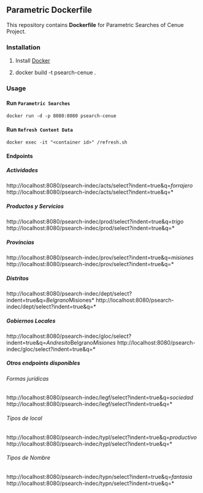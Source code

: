 ## Parametric Dockerfile


This repository contains **Dockerfile** for Parametric Searches of Cenue Project.



### Installation

1. Install [Docker](https://www.docker.com/)

2. docker build -t psearch-cenue .


### Usage

#### Run `Parametric Searches`

    docker run -d -p 8080:8080 psearch-cenue

#### Run `Refresh Content Data`

    docker exec -it "<container id>" /refresh.sh


#### Endpoints

##### Actividades
http://localhost:8080/psearch-indec/acts/select?indent=true&q=*forrajero*
http://localhost:8080/psearch-indec/acts/select?indent=true&q=*

##### Productos y Servicios
http://localhost:8080/psearch-indec/prod/select?indent=true&q=*trigo*
http://localhost:8080/psearch-indec/prod/select?indent=true&q=*

##### Provincias
http://localhost:8080/psearch-indec/prov/select?indent=true&q=*misiones*
http://localhost:8080/psearch-indec/prov/select?indent=true&q=*

##### Distritos
http://localhost:8080/psearch-indec/dept/select?indent=true&q=*Belgrano*Misiones*
http://localhost:8080/psearch-indec/dept/select?indent=true&q=*

##### Gobiernos Locales
http://localhost:8080/psearch-indec/gloc/select?indent=true&q=*Andresito*Belgrano*Misiones*
http://localhost:8080/psearch-indec/gloc/select?indent=true&q=*

##### Otros endpoints disponibles

###### Formas jurídicas
http://localhost:8080/psearch-indec/legf/select?indent=true&q=*sociedad*
http://localhost:8080/psearch-indec/legf/select?indent=true&q=*

###### Tipos de local
http://localhost:8080/psearch-indec/typl/select?indent=true&q=*productivo*
http://localhost:8080/psearch-indec/typl/select?indent=true&q=*

###### Tipos de Nombre
http://localhost:8080/psearch-indec/typn/select?indent=true&q=*fantasia*
http://localhost:8080/psearch-indec/typn/select?indent=true&q=*

